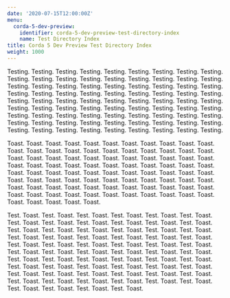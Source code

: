 ```yaml
---
date: '2020-07-15T12:00:00Z'
menu:
  corda-5-dev-preview:
    identifier: corda-5-dev-preview-test-directory-index
    name: Test Directory Index
title: Corda 5 Dev Preview Test Directory Index
weight: 1000
---
```


Testing. Testing. Testing. Testing. Testing. Testing. Testing. Testing. Testing. Testing. Testing. Testing. Testing. Testing. Testing. Testing. Testing. Testing. Testing. Testing. Testing. Testing. Testing. Testing. Testing. Testing. Testing. Testing. Testing. Testing. Testing. Testing. Testing. Testing. Testing. Testing. Testing. Testing. Testing. Testing. Testing. Testing. Testing. Testing. Testing. Testing. Testing. Testing. Testing. Testing. Testing. Testing. Testing. Testing. Testing. Testing. Testing. Testing. Testing. Testing. Testing. Testing. Testing. Testing. Testing. Testing. Testing. Testing. Testing. Testing. Testing. Testing. Testing. Testing. Testing. Testing. Testing. Testing. Testing. Testing. Testing.

Toast. Toast. Toast. Toast. Toast. Toast. Toast. Toast. Toast. Toast. Toast. Toast. Toast. Toast. Toast. Toast. Toast. Toast. Toast. Toast. Toast. Toast. Toast. Toast. Toast. Toast. Toast. Toast. Toast. Toast. Toast. Toast. Toast. Toast. Toast. Toast. Toast. Toast. Toast. Toast. Toast. Toast. Toast. Toast. Toast. Toast. Toast. Toast. Toast. Toast. Toast. Toast. Toast. Toast. Toast. Toast. Toast. Toast. Toast. Toast. Toast. Toast. Toast. Toast. Toast. Toast. Toast. Toast. Toast. Toast. Toast. Toast. Toast. Toast. Toast. Toast. Toast. Toast. Toast. Toast. Toast. Toast. Toast. Toast. Toast. Toast. Toast. Toast. Toast. Toast. Toast. Toast. Toast.

Test. Toast. Test. Toast. Test. Toast. Test. Toast. Test. Toast. Test. Toast. Test. Toast. Test. Toast. Test. Toast. Test. Toast. Test. Toast. Test. Toast. Test. Toast. Test. Toast. Test. Toast. Test. Toast. Test. Toast. Test. Toast. Test. Toast. Test. Toast. Test. Toast. Test. Toast. Test. Toast. Test. Toast. Test. Toast. Test. Toast. Test. Toast. Test. Toast. Test. Toast. Test. Toast. Test. Toast. Test. Toast. Test. Toast. Test. Toast. Test. Toast. Test. Toast. Test. Toast. Test. Toast. Test. Toast. Test. Toast. Test. Toast. Test. Toast. Test. Toast. Test. Toast. Test. Toast. Test. Toast. Test. Toast. Test. Toast. Test. Toast. Test. Toast. Test. Toast. Test. Toast. Test. Toast. Test. Toast. Test. Toast. Test. Toast. Test. Toast. Test. Toast. Test. Toast. Test. Toast. Test. Toast. Test. Toast. Test. Toast. Test. Toast.
